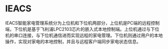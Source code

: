 # IEACS

IEACS智能家电管理系统分为上位机和下位机两部分，上位机是PC端的远程控制端，下位机是基于飞利浦LPC2103芯片的嵌入式本地控制端。上位机通过与下位机的串口连接，与下位机通信进而实现远程的家电管理。下位机则通过用户的本地操作，实现对家电的本地控制，并且与远程客户端同步家电状态信息。
